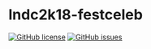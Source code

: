 # lndc2k18-festceleb
[![GitHub license](https://img.shields.io/github/license/BlackFisch/lndc2k18-festceleb.svg)](hhttps://github.com/BlackFisch/lndc2k18-festceleb/blob/master/LICENSE) [![GitHub issues](https://img.shields.io/github/issues/Naereen/StrapDown.js.svg)](https://GitHub.com/Naereen/StrapDown.js/issues/)
